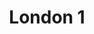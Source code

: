 ---
type: "event"
title: "London 1"
location: "London"
dates: "01 Jan - 05 Jan"
image: "london/london.jpg"
price: 400
---